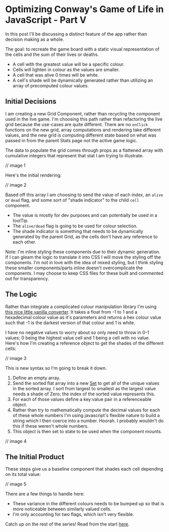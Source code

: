 # Optimizing Conway's Game of Life in JavaScript - Part V

In this post I'll be discussing a distinct feature of the app rather than decision making as a whole.

The goal: to recreate the game board with a static visual representation of the cells and the sum of their lives or deaths.
- A cell with the greatest value will be a specific colour.
- Cells will lighten in colour as the values are smaller.
- A cell that was alive 0 times will be white.
- A cell's shade will be dynamically generated rather than utilizing an array of precomputed colour values.

## Initial Decisions
I am creating a new Grid Component, rather than recycling the component used in the live game. I'm choosing this path rather than refactoring the live grid because the use-cases are quite different. There are no `onClick` functions on the new grid, array computations and rendering take different values, and the new grid is computing different state based on what was passed in from the parent Stats page not the active game logic.

The data to populate the grid comes through props as a flattened array with cumulative integers that represent that stat I am trying to illustrate.

// image 1

Here's the initial rendering:

// image 2

Based off this array I am choosing to send the value of each index, an `alive` or `dead` flag, and some sort of "shade indicator" to the child `cell` component.
- The value is mostly for dev purposes and can potentially be used in a toolTip.
- The `alive/dead` flag is going to be used for colour selection.
- The shade indicator is something that needs to be dynamically generated by the parent Grid, as the cells don't have any reference to each other.

Note: I'm inline styling these components due to their dynamic generation. If I can gleam the logic to translate it into CSS I will move the styling off the components. I'm not in love with the idea of mixed styling, but I think styling these smaller components/parts inline doesn't overcomplicate the components. I may choose to keep CSS files for these built and commented out for transparency.

## The Logic
Rather than integrate a complicated colour manipulation library I'm using [this nice little vanilla converter](https://stackoverflow.com/questions/5560248/programmatically-lighten-or-darken-a-hex-color-or-rgb-and-blend-colors). It takes a float from -1 to 1 and a hexadecimal colour value as it's parameters and returns a hex colour value such that -1 is the darkest version of that colour and 1 is white.

I have no negative values to worry about so only need to throw in 0-1 values; 0 being the highest value cell and 1 being a cell with no value. Here's how I'm creating a reference object to get the shades of the different cells:

// image 3

This is new syntax so I'm going to break it down.
1. Define an empty array.
2. Send the sorted flat array into a new [Set](https://developer.mozilla.org/en-US/docs/Web/JavaScript/Reference/Global_Objects/Set) to get all of the unique values in the sorted array. I sort from largest to smallest as the largest value needs a shade of Zero; the index of the sorted value represents this.
3. For each of those values define a key:value pair in a referenceable object.
4. Rather than try to mathematically compute the decimal values for each of these whole numbers I'm using javascript's flexible nature to build a string which I then coerce into a number. Hoorah. I probably wouldn't do this if these weren't whole numbers.
5. This object is then set to state to be used when the component mounts.

// image 4

## The Initial Product
These steps give us a baseline component that shades each cell depending on its total value:

// image 5

There are a few things to handle here:
- These variance in the different colours needs to be bumped up so that is more noticeable between similarly valued cells.
- I'm only accounting for two flags, which isn't very flexible.

Catch up on the rest of the series! Read from the start [here](https://medium.com/@MisteRussell/optimizing-conways-game-of-life-in-javascript-part-i-a237039e3d26).
